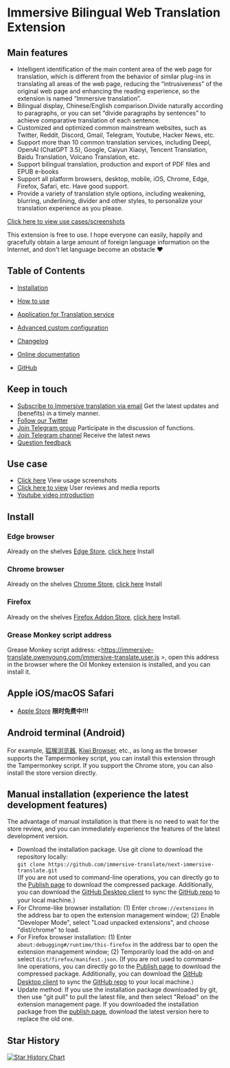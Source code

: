 # Immersive Bilingual Web Translation Extension

## Main features

- Intelligent identification of the main content area of the web page for translation, which is different from the behavior of similar plug-ins in translating all areas of the web page, reducing the “intrusiveness” of the original web page and enhancing the reading experience, so the extension is named “Immersive translation”.
- Bilingual display, Chinese/English comparison.Divide naturally according to paragraphs, or you can set “divide paragraphs by sentences” to achieve comparative translation of each sentence.
- Customized and optimized common mainstream websites, such as Twitter, Reddit, Discord, Gmail, Telegram, Youtube, Hacker News, etc.
- Support more than 10 common translation services, including Deepl, OpenAI (ChatGPT 3.5), Google, Caiyun Xiaoyi, Tencent Translation, Baidu Translation, Volcano Translation, etc.
- Support bilingual translation, production and export of PDF files and EPUB e-books
- Support all platform browsers, desktop, mobile, iOS, Chrome, Edge, Firefox, Safari, etc. Have good support.
- Provide a variety of translation style options, including weakening, blurring, underlining, divider and other styles, to personalize your translation experience as you please.

[Click here to view use cases/screenshots](https://immersive-translate.owenyoung.com/usecase)

This extension is free to use. I hope everyone can easily, happily and gracefully obtain a large amount of foreign language information on the Internet, and don't let language become an obstacle ❤️

## Table of Contents

- [Installation](https://immersive-translate.owenyoung.com/installation.html)
- [How to use](https://immersive-translate.owenyoung.com/usage.html)
- [Application for Translation service](https://immersive-translate.owenyoung.com/services.html)
- [Advanced custom configuration](https://immersive-translate.owenyoung.com/advanced.html)
- [Changelog](https://immersive-translate.owenyoung.com/CHANGELOG.html)

- [Online documentation](https://immersive-translate.owenyoung.com/)
- [GitHub](https://github.com/immersive-translate/immersive-translate/)

## Keep in touch

- [Subscribe to Immersive translation via email](https://immersivetranslate.substack.com/) Get the latest updates and (benefits) in a timely manner.
- [Follow our Twitter](https://twitter.com/immersivetran)
- [Join Telegram group](https://t.me/+rq848Z09nehlOTgx) Participate in the discussion of functions.
- [Join Telegram channel](https://t.me/immersivetranslate) Receive the latest news
- [Question feedback](https://github.com/immersive-translate/immersive-translate/issues/)

## Use case

- [Click here](https://immersive-translate.owenyoung.com/usecase.html) View usage screenshots
- [Click here to view](https://immersive-translate.owenyoung.com/review) User reviews and media reports
- [Youtube video introduction](https://www.youtube.com/watch?v=IZiwEtLGTk0)

## Install

### Edge browser

Already on the shelves [Edge Store](https://microsoftedge.microsoft.com/addons/detail/amkbmndfnliijdhojkpoglbnaaahippg), [click here](https://microsoftedge.microsoft.com/addons/detail/amkbmndfnliijdhojkpoglbnaaahippg) Install

### Chrome browser

Already on the shelves [Chrome Store](https://chrome.google.com/webstore/detail/immersive-translate/bpoadfkcbjbfhfodiogcnhhhpibjhbnh), [click here](https://chrome.google.com/webstore/detail/immersive-translate/bpoadfkcbjbfhfodiogcnhhhpibjhbnh) Install

### Firefox

Already on the shelves [Firefox Addon Store](https://addons.mozilla.org/zh-CN/firefox/addon/immersive-translate/), [click here](https://addons.mozilla.org/zh-CN/firefox/addon/immersive-translate/) Install.

### Grease Monkey script address

Grease Monkey script address: <https://immersive-translate.owenyoung.com/immersive-translate.user.js >, open this address in the browser where the Oil Monkey extension is installed, and you can install it.

## Apple iOS/macOS Safari

- [Apple Store](https://apps.apple.com/app/immersive-translate/id6447957425) **限时免费中!!!**

## Android terminal (Android)

For example, [狐猴浏览器](https://lemurbrowser.com/app/zh/), [Kiwi Browser](https://kiwibrowser.com/), etc., as long as the browser supports the Tampermonkey script, you can install this extension through the Tampermonkey script. If you support the Chrome store, you can also install the store version directly.

## Manual installation (experience the latest development features)

The advantage of manual installation is that there is no need to wait for the store review, and you can immediately experience the features of the latest development version.

- Download the installation package. Use git clone to download the repository locally:  
  `git clone https://github.com/immersive-translate/next-immersive-translate.git`  
   (If you are not used to command-line operations, you can directly go to the [Publish page](https://github.com/immersive-translate/immersive-translate/releases) to download the compressed package. Additionally, you can download the [GitHub Desktop client](https://docs.github.com/zh/desktop/installing-and-configuring-github-desktop/installing-and-authenticating-to-github-desktop/installing-github-desktop) to sync the [GitHub repo](https://github.com/immersive-translate/immersive-translate) to your local machine.）
- For Chrome-like browser installation: (1) Enter `chrome://extensions` in the address bar to open the extension management window; (2) Enable "Developer Mode", select "Load unpacked extensions", and choose "dist/chrome" to load.
- For Firefox browser installation: (1) Enter `about:debugging#/runtime/this-firefox` in the address bar to open the extension management window; (2) Temporarily load the add-on and select `dist/firefox/manifest.json`.
  (If you are not used to command-line operations, you can directly go to the [Publish page](https://github.com/immersive-translate/immersive-translate/releases) to download the compressed package. Additionally, you can download the [GitHub Desktop client](https://docs.github.com/zh/desktop/installing-and-configuring-github-desktop/installing-and-authenticating-to-github-desktop/installing-github-desktop) to sync the [GitHub repo](https://github.com/immersive-translate/immersive-translate) to your local machine.）
- Update method: If you use the installation package downloaded by git, then use "git pull" to pull the latest file, and then select "Reload" on the extension management page. If you downloaded the installation package from the [publish page](https://github.com/immersive-translate/immersive-translate/releases), download the latest version here to replace the old one.

## Star History

[![Star History Chart](https://api.star-history.com/svg?repos=immersive-translate/immersive-translate&type=Date)](https://star-history.com/#immersive-translate/immersive-translate&Date)
